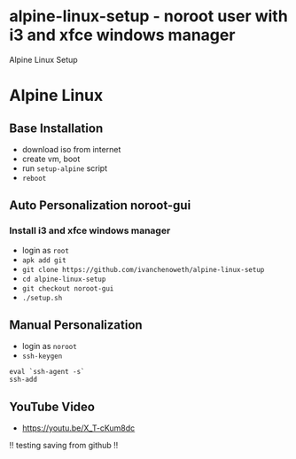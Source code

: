# alpine-linux-setup - noroot user with i3 and xfce windows manager
Alpine Linux Setup

# Alpine Linux
## Base Installation
* download iso from internet
* create vm, boot
* run `setup-alpine` script
* `reboot`

## Auto Personalization noroot-gui
### Install i3 and xfce windows manager
* login as `root`
* `apk add git`
* `git clone https://github.com/ivanchenoweth/alpine-linux-setup`
* `cd alpine-linux-setup`
* `git checkout noroot-gui`
* `./setup.sh`

## Manual Personalization
* login as `noroot`
* `ssh-keygen`

```
eval `ssh-agent -s`
ssh-add
````
## YouTube Video
* https://youtu.be/X_T-cKum8dc

!! testing saving from github !!
